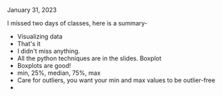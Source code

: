 January 31, 2023

I missed two days of classes, here is a summary-
- Visualizing data
- That's it
- I didn't miss anything.
- All the python techniques are in the slides.
Boxplot
- Boxplots are good!
- min, 25%, median, 75%, max
- Care for outliers, you want your min and max values to be outlier-free
- 